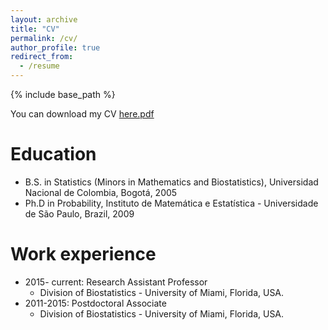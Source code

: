 ```yaml
---
layout: archive
title: "CV"
permalink: /cv/
author_profile: true
redirect_from:
  - /resume
---
```


{% include base_path %}

You can download my CV [here.pdf](https://github.com/danielandresgp/danielandresgp.github.io/files/6286613/Diaz-Pachon.CV.pdf)

Education
======
* B.S. in Statistics (Minors in Mathematics and Biostatistics), Universidad Nacional de Colombia, Bogotá, 2005
* Ph.D in Probability, Instituto de Matemática e Estatística - Universidade de São Paulo, Brazil, 2009

Work experience
======

* 2015- current: Research Assistant Professor
  * Division of Biostatistics - University of Miami, Florida, USA.
* 2011-2015: Postdoctoral Associate
  * Division of Biostatistics - University of Miami, Florida, USA.


  
